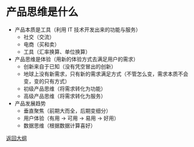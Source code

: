 # 产品思维是什么

- 产品本质是工具（利用 IT 技术开发出来的功能与服务）
  - 社交（交流）
  - 电商（买和卖）
  - 工具（汇率换算、单位换算）
- 产品思维是体验（用新的体验方式去满足用户的需求）
  - 创新来自于已知（没有凭空冒出的创新）
  - 地球上没有新需求，只有新的需求满足方式（不管怎么变，需求本质不会变，变的只有方式）
  - 初级产品思维（将需求转化为功能）
  - 高级产品思维（将需求转化为服务）
- 产品发展趋势
  - 垂直聚焦（前期大而全，后期变细分）
  - 用户体验（有用 -> 可用 -> 易用 -> 好用）
  - 数据思维（根据数据计算喜好）



[返回大纲](https://github.com/FRANKIETANG/PM#%E4%BA%A7%E5%93%81%E7%BB%8F%E7%90%86%E7%AC%AC%E4%B8%80%E8%AF%BE-%E5%89%8D%E8%A8%80)